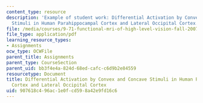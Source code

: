 ```yaml
---
content_type: resource
description: 'Example of student work: Differential Activation by Convex and Concave
  Stimuli in Human Parahippocampal Cortex and Lateral Occipital Cortex.'
file: /media/courses/9-71-functional-mri-of-high-level-vision-fall-2007/907618c496ac1e0fcd598a42e9fd16c6_difrntalactivton.pdf
file_type: application/pdf
learning_resource_types:
- Assignments
ocw_type: OCWFile
parent_title: Assignments
parent_type: CourseSection
parent_uid: bb3f4e4a-824d-68ed-cafc-c6d9b2e84559
resourcetype: Document
title: Differential Activation by Convex and Concave Stimuli in Human Parahippocampal
  Cortex and Lateral Occipital Cortex
uid: 907618c4-96ac-1e0f-cd59-8a42e9fd16c6
---
```


